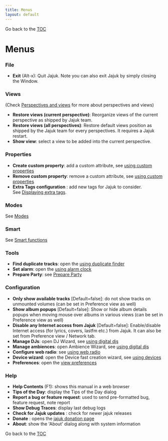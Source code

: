 ```yaml
---
title: Menus
layout: default
---
```

Go back to the [TOC](/manual/main.html)

# Menus

### File
- **Exit** (Alt-x): Quit Jajuk. Note you can also exit Jajuk by simply closing the Window.

### Views
(Check [Perspectives and views](perspectives.html) for more about perspectives and views)

- **Restore views (current perspective)**: Reorganize views of the current perspective as shipped by Jajuk team.
- **Restore views (all perspectives)**: Restore default views position as shipped by the Jajuk team for every perspectives. It requires a Jajuk restart.
- **Show view**: select a view to be added into the current perspective.

### Properties
- **Create custom property**: add a custom attribute, see [using custom properties](custom_properties.html)
- **Remove custom property**: remove a custom attribute, see [using custom properties](custom_properties.html)
- **Extra Tags configuration** : add new tags for Jajuk to consider. See [Displaying extra tags](custom_properties.html).

### Modes
See [Modes](commands.html#modes)

### Smart
See [Smart functions](commands.html#a-namesmartsmart-functions)

### Tools
- **Find duplicate tracks**: open the [using duplicate finder](duplicate_finder.html)
- **Set alarm**: open the [using alarm clock](alarm_clock.html)
- **Prepare Party**: see [Prepare Party](prepare_party.html)

### Configuration
- **Only show available tracks** [Default=false]: do not show tracks on unmounted volumes (can be set in Preference view as well)
- **Show album popups** [Default=false]: Show or hide album details popups when moving mouse over albums in various views (can be set in Preference view as well)
- **Disable any Internet access from Jajuk** [Default=false]: Enable/disable Internet access (for lyrics, covers, lastfm etc.) from Jajuk. It can also be set from Preference view / Network tab.
- **Manage DJs**: open DJ Wizard, see [using digital djs](ddj.html)
- **Manage ambiences**: open Ambience Wizard, see [using digital djs](ddj.html)
- **Configure web radio**: see [using web radio](using_web_radio.html)
- **Device wizard**: open the Device fast creation wizard, see [using devices](devices.html)
- **Preferences**: open the [view preferences](view_preferences.html)

### Help
- **Help Contents** (F1): shows this manual in a web browser
- **Tips of the Day**: display the Tips of the Day dialog
- **Report a bug or feature request**: used to send pre-formatted bug, feature request, note report
- **Show Debug Traces**: display last debug logs
- **Check for Jajuk updates** : check for newer jajuk releases
- **Donate** : opens the [jajuk donation page](/donation.html)
- **About**: show the 'About' dialog along with system information

Go back to the [TOC](/manual/main.html)
